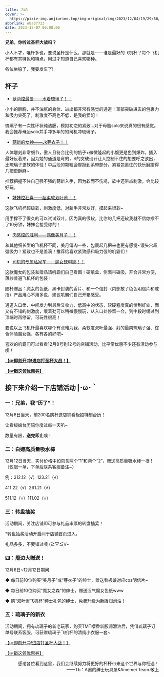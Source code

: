 ```yaml
---
title: 活动
cover: >-
  https://pixiv-img.anjiurine.top/img-original/img/2023/12/04/19/29/50/113951050_p0.jpg
abbrlink: e8a37723
date: 2023-12-07 00:00:00
---
```


**兄弟，你听过圣杯大战吗？**

小人不才，唯杯多也，要说圣杯是什么，那就是——谁是最好的飞机杯？每个飞机杯都有其特色和特点，用过才知道自己喜欢哪种。

各位坐稳了，我要发车了!

## 杯子

- [萝莉控最爱——水着琉璃子！！](https://item.taobao.com/item.htm?spm=a1z10.3-c-s.w4002-18747217489.10.27292101kodphq&id=628854635800)

小小的酥胸、并不油腻的身体、进出都非常有感觉的通道！顶部突破进去的包裹力和吸力爽死了，刺激度不高也不低，是我的爱妃！

琉璃子有一次性环状纯洁膜，模拟初恋的紧致...对于母胎solo来说真的很有感觉。我会推荐母胎solo并手冲多年的的司机冲琉璃子。

- [萌新的女神——Jk芽衣子！！](https://item.taobao.com/item.htm?spm=a1z10.5-c-s.w4002-18747217497.13.e82d1336IA4vyU&id=650218279324)

人体雕刻非常细节，傲人且符合比例的奶子+微微隆起的小腹更是色到爆炸。插入最好反着来，因为她的通道是弯的，S的突破设计让人控制不住的想要呼之欲出，比琉璃子更软的体验！中后段的颗粒会摩擦到系带部分，紧紧包裹住的快乐磨蹭得几把更酥麻~

推荐把握不住自己强不强的萌新入手，因为软而不伤鸡，软中还带点刺激，会比较好玩。

- [妹妹控狂喜——超柔软双叶酱！！](https://item.taobao.com/item.htm?spm=a1z10.5-c-s.w4002-18747217497.21.e82d1336IA4vyU&id=689307804774)

这款飞机杯超级软，刺激度低，对新手非常友好，摸起来很软~

用手撑不了很久的可以试试双叶，因为真的很软，比你的几把还软我就不信你撑不了10分钟，妹妹会接受你的！

- [肉感控的胜利——偶像美月子！！](https://item.taobao.com/item.htm?spm=a1z10.5-c-s.w4002-18747217497.15.e82d1336IA4vyU&id=697991497445)

和其他细长型的飞机杯不同，美月偏肉一些，包裹起几把来也更有感觉~馒头穴超强吸力！紧致也不是盖滴！推荐给喜欢紧致感和吸力强的叽霸们！

- [司机的专属私家车——魔女瑟琳娜！！](https://item.taobao.com/item.htm?spm=a1z10.3-c-s.w4002-18747217489.28.27292101kodphq&id=744528456083)

这款魔女的包装和赠品请叽霸们自己看图！硬纸盒，侧面带磁吸，开合非常方便，薄纱普遍飞机杯的包装！

随杯赠品：魔女的色纸，黑卡封装的香片、和一个信封（内部放了色色明信片和戒指）产品用心不用多说，建议叽霸们自己开箱感受。

通道入口柔、中间发力到最后又收力，低高中的状态，软硬程度真的恰到好处，而又有不错的刺激度，缓着劲可以稍微慢慢玩，从入口处停留一会，到中段时缓过到顶端时再停留，可玩性很高！

要说以上飞机杯最喜欢哪个有点难为我，柔软度双叶最强、射的最爽琉璃子强、综合体验魔女强，各有各的好吧~

喜欢的叽霸们可以看看12月8号到12号的店铺活动，比平常优惠不少还有活动参与噢！

[**【☞即刻开冲!进店打圣杯大战！】**](https://shop119340084.taobao.com/index.htm?spm=a1z10.3-c-s.w5002-18747217464.2.66942101qiUKcV&mm_sycmid=1_148869_37bda77a971523b62c92dc7c98e15c4f)

[**【☞戳这领优惠券】**](https://pages.tmall.com/wow/a/act/tmall/dailygroup/16355/16802/wupr?wh_pid=daily-465056&disableNav=YES&status_bar_transparent=true&sellerId=1965847533&activityId=d867b19886cf40a29f3222ced1a3a780&toolName=shopCoupon)

## 接下来介绍一下店铺活动 |･ω･｀

### 一：兄弟，我“历了”！

12月8日当天，前200名购杯送店铺看板娘特制台历！

让看板娘台历陪你度过每一天叭~

数量有限，**送完即止**噢！

### 二：白嫖高质量吸水棒

12月12日当天，实付价格中如包含两个“1”和两个“2”，赠送高质量吸水棒一根！（仅限一单，下单后联系客服备注~）

例：312.12（√）123.21（√）

411.22（√）261.21（√）

511.12（×）111.02（×）

### 三：转盘抽奖

活动期间，关注店铺即可参与礼品丰厚的转盘抽奖！

*转盘抽奖活动开启间于店铺首页进入。

礼品多多，不要错过噢 (≧▽≦)/~

### 四：周边大赠送！

12月8日~12月12日期间

◆ 每日前10位购买“美月子”或“芽衣子”的绅士，赠送看板娘对应cos明信片~

◆ 每日前10位购买“魔女之森”的绅士，赠送涩气魔女色纸www

◆ 购“双叶酱飞机杯”绅士礼包的绅士，免费升级为新版润滑油！

### 五：琉璃子的新衣

活动期间，拥有琉璃子的新老玩家，购买TMT嘤香新版润滑油后，凭借琉璃子订单号联系客服，可获赠琉璃子飞机杯的清纯小衣服一套~

[【☞即刻开冲!进店打圣杯大战！】](https://shop119340084.taobao.com/index.htm?spm=a1z10.3-c-s.w5002-18747217464.2.66942101qiUKcV&mm_sycmid=1_148869_37bda77a971523b62c92dc7c98e15c4f)

[【☞戳这领优惠券】](https://pages.tmall.com/wow/a/act/tmall/dailygroup/16355/16802/wupr?wh_pid=daily-465056&disableNav=YES&status_bar_transparent=true&sellerId=1965847533&activityId=d867b19886cf40a29f3222ced1a3a780&toolName=shopCoupon)

<div style="text-align: right">感谢各位看到这里，我们会继续努力将更好的杯杯带来这个世界与你相遇！</div>

<div style="text-align: right">——Tb：A酱的绅士玩具屋&Amemei Team.敬上</div>